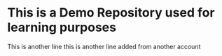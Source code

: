 # This is a Demo Repository used for learning purposes

This is another line
this is another line added from another account
